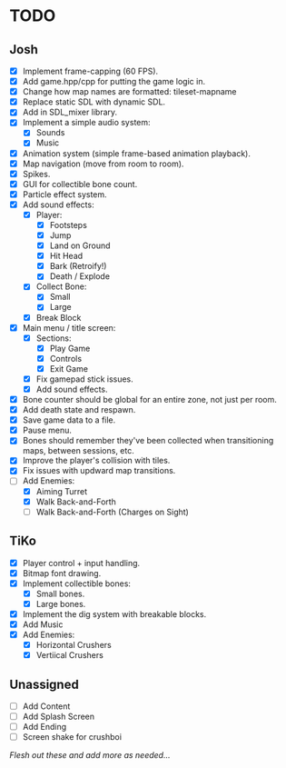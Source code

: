 # TODO

## Josh

* [x] Implement frame-capping (60 FPS).
* [x] Add game.hpp/cpp for putting the game logic in.
* [x] Change how map names are formatted: tileset-mapname
* [x] Replace static SDL with dynamic SDL.
* [x] Add in SDL_mixer library.
* [x] Implement a simple audio system:
  * [x] Sounds
  * [x] Music
* [x] Animation system (simple frame-based animation playback).
* [x] Map navigation (move from room to room).
* [x] Spikes.
* [x] GUI for collectible bone count.
* [x] Particle effect system.
* [x] Add sound effects:
  * [x] Player:
    * [x] Footsteps
    * [x] Jump
    * [x] Land on Ground
    * [x] Hit Head
    * [x] Bark (Retroify!)
    * [x] Death / Explode
  * [x] Collect Bone:
    * [x] Small
    * [x] Large
  * [x] Break Block
* [x] Main menu / title screen:
  * [x] Sections:
    * [x] Play Game
    * [x] Controls
    * [x] Exit Game
  * [x] Fix gamepad stick issues.
  * [x] Add sound effects.
* [x] Bone counter should be global for an entire zone, not just per room.
* [x] Add death state and respawn.
* [x] Save game data to a file.
* [x] Pause menu.
* [x] Bones should remember they've been collected when transitioning maps, between sessions, etc.
* [x] Improve the player's collision with tiles.
* [x] Fix issues with updward map transitions.
* [ ] Add Enemies:
  * [x] Aiming Turret
  * [x] Walk Back-and-Forth
  * [ ] Walk Back-and-Forth (Charges on Sight)

## TiKo

* [x] Player control + input handling.
* [x] Bitmap font drawing.
* [x] Implement collectible bones:
  * [x] Small bones.
  * [x] Large bones.
* [x] Implement the dig system with breakable blocks.
* [x] Add Music
* [x] Add Enemies:
  * [x] Horizontal Crushers
  * [x] Vertiical Crushers

## Unassigned

* [ ] Add Content
* [ ] Add Splash Screen
* [ ] Add Ending
* [ ] Screen shake for crushboi

*Flesh out these and add more as needed...*
